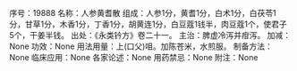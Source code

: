 序号：19888
名称：人参黄耆散
组成：人参1分，黄耆1分，白术1分，白茯苓1分，甘草1分，木香1分，丁香1分，胡黄连1分，白豆蔻1钱半，肉豆蔻1个，使君子5个，干姜半钱。
出处：《永类钤方》卷二十一。
主治：脾虚冷泻并疳泻。
加减：None
功效：None
用法用量：上(口父)咀。加陈苍米，水煎服。
制备方法：None
临床应用：None
各家论述：None
用药禁忌：None
附注：None
